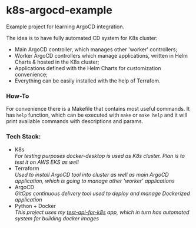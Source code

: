 # k8s-argocd-example

Example project for learning ArgoCD integration.

The idea is to have fully automated CD system for K8s cluster:
* Main ArgoCD controller, which manages other 'worker' controllers;
* Worker ArgoCD controllers which manage applications, written in Helm Charts & hosted in the K8s cluster;
* Applications defined with the Helm Charts for customization convenience;
* Everything can be easily installed with the help of Terrafom.


### How-To
For convenience there is a Makefile that contains most useful commands.
It has `help` function, which can be executed with `make` or `make help` and it will print available commands with descriptions and params.


### Tech Stack:
* K8s <br/>
_For testing purposes docker-desktop is used as K8s cluster. Plan is to test it on AWS EKS as well_
* Terraform <br/>
_Used to install ArgoCD tool into cluster as well as main ArgoCD application, which is going to manage other 'worker' applications_
* ArgoCD <br/>
_GitOps continuous delivery tool used to deploy and manage Dockerized application_
* Python + Docker <br/>
_This project uses my [test-api-for-k8s](https://github.com/rhrabun/test-api-for-k8s) app, which in turn has automated system for building docker images_
